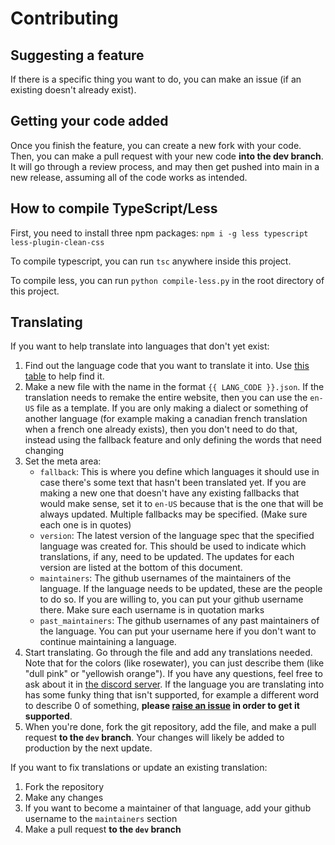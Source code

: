 # Contributing
## Suggesting a feature
If there is a specific thing you want to do, you can make an issue (if an
existing doesn't already exist).

## Getting your code added
Once you finish the feature, you can create a new fork with your code. Then, you
can make a pull request with your new code **into the dev branch**. It will go
through a review process, and may then get pushed into main in a new release,
assuming all of the code works as intended.

## How to compile TypeScript/Less
First, you need to install three npm packages:
`npm i -g less typescript less-plugin-clean-css`

To compile typescript, you can run `tsc` anywhere inside this project.

To compile less, you can run `python compile-less.py` in the root directory of
this project.

## Translating
If you want to help translate into languages that don't yet exist:
1. Find out the language code that you want to translate it into. Use
[this table](http://www.lingoes.net/en/translator/langcode.htm) to help find it. <!--- todo - find a better source for this -->
2. Make a new file with the name in the format `{{ LANG_CODE }}.json`. If the
translation needs to remake the entire website, then you can use the `en-US`
file as a template. If you are only making a dialect or something of another
language (for example making a canadian french translation when a french one
already exists), then you don't need to do that, instead using the fallback
feature and only defining the words that need changing
3. Set the meta area:
   - `fallback`: This is where you define which languages it should use in case
there's some text that hasn't been translated yet. If you are making a new one
that doesn't have any existing fallbacks that would make sense, set it to
`en-US` because that is the one that will be always updated. Multiple fallbacks
may be specified. (Make sure each one is in quotes)
   - `version`: The latest version of the language spec that the specified
language was created for. This should be used to indicate which translations,
if any, need to be updated. The updates for each version are listed at the
bottom of this document.
   - `maintainers`: The github usernames of the maintainers of the language. If
the language needs to be updated, these are the people to do so. If you are
willing to, you can put your github username there. Make sure each username is
in quotation marks
   - `past_maintainers`: The github usernames of any past maintainers of the
language. You can put your username here if you don't want to continue
maintaining a language.
4. Start translating. Go through the file and add any translations needed. Note
that for the colors (like rosewater), you can just describe them (like "dull
pink" or "yellowish orange"). If you have any questions, feel free to ask about
it in [the discord server](https://discord.gg/tH7QnHApwu). If the language you
are translating into has some funky thing that isn't supported, for example a
different word to describe 0 of something, **please [raise an issue](https://github.com/jerimiah-smiggins/smiggins/issues)
in order to get it supported**.
6. When you're done, fork the git repository, add the file, and make a pull
request **to the `dev` branch**. Your changes will likely be added to production
by the next update.

If you want to fix translations or update an existing translation:
1. Fork the repository
2. Make any changes
3. If you want to become a maintainer of that language, add your github username
to the `maintainers` section
4. Make a pull request **to the `dev` branch**
